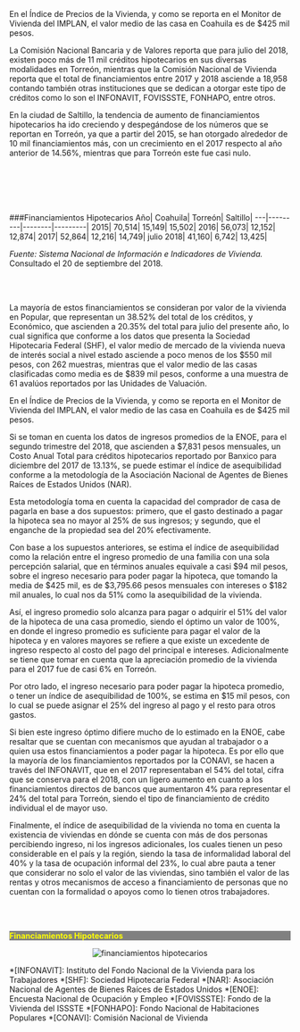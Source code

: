 </br></br>
En el Índice de Precios de la Vivienda, y como se reporta en el Monitor de Vivienda del IMPLAN, el valor medio de las casa en Coahuila es de $425 mil pesos.

La Comisión Nacional Bancaria y de Valores reporta que para julio del 2018, existen poco más de 11 mil créditos hipotecarios en sus diversas modalidades en Torreón, mientras que la Comisión Nacional de Vivienda reporta que el total de financiamientos entre 2017 y 2018 asciende a 18,958 contando también otras instituciones que se dedican a otorgar este tipo de créditos como lo son el INFONAVIT, FOVISSSTE, FONHAPO, entre otros.

En la ciudad de Saltillo, la tendencia de aumento de financiamientos hipotecarios ha ido creciendo y despegándose de los números que se reportan en Torreón, ya que a partir del 2015, se han otorgado alrededor de 10 mil financiamientos más, con un crecimiento en el 2017 respecto al año anterior de 14.56%, mientras que para Torreón este fue casi nulo.
</br></br></br>
</br></br></br>


###Financiamientos Hipotecarios
Año| Coahuila| Torreón| Saltillo|
---|---------|--------|---------|
2015| 70,514| 15,149| 15,502|
2016| 56,073| 12,152| 12,874|
2017| 52,864| 12,216| 14,749|
julio 2018| 41,160| 6,742| 13,425|

*Fuente: Sistema Nacional de Información e Indicadores de Vivienda.*
Consultado el 20 de septiembre del 2018.

</br></br>

La mayoría de estos financiamientos se consideran por valor de la vivienda en Popular, que representan un 38.52% del total de los créditos, y Económico, que ascienden a 20.35% del total para julio del presente año, lo cual significa que conforme a los datos que presenta la Sociedad Hipotecaria Federal (SHF), el valor medio de mercado de la vivienda nueva de interés social a nivel estado asciende a poco menos de los $550 mil pesos, con 262 muestras, mientras que el valor medio de las casas clasificadas como media es de $839 mil pesos, conforme a una muestra de 61 avalúos reportados por las Unidades de Valuación.

En el Índice de Precios de la Vivienda, y como se reporta en el Monitor de Vivienda del IMPLAN, el valor medio de las casa en Coahuila es de $425 mil pesos.

Si se toman en cuenta los datos de ingresos promedios de la ENOE, para el segundo trimestre del 2018, que ascienden a $7,831 pesos mensuales, un Costo Anual Total para créditos hipotecarios reportado por Banxico para diciembre del 2017 de 13.13%, se puede estimar el índice de asequibilidad conforme a la metodología de la Asociación Nacional de Agentes de Bienes Raíces de Estados Unidos (NAR).

Esta metodología toma en cuenta la capacidad del comprador de casa de pagarla en base a dos supuestos: primero, que el gasto destinado a pagar la hipoteca sea no mayor al 25% de sus ingresos; y segundo, que el enganche de la propiedad sea del 20% efectivamente.

Con base a los supuestos anteriores, se estima el índice de asequibilidad como la relación entre el ingreso promedio de una familia con una sola percepción salarial, que en términos anuales equivale a casi $94 mil pesos, sobre el ingreso necesario para poder pagar la hipoteca, que tomando la media de $425 mil, es de $3,795.66 pesos mensuales con intereses o $182 mil anuales, lo cual nos da 51% como la asequibilidad de la vivienda.

Así, el ingreso promedio solo alcanza para pagar o adquirir el 51% del valor de la hipoteca de una casa promedio, siendo el óptimo un valor de 100%, en donde el ingreso promedio es suficiente para pagar el valor de la hipoteca y en valores mayores se refiere a que existe un excedente de ingreso respecto al costo del pago del principal e intereses. Adicionalmente se tiene que tomar en cuenta que la apreciación promedio de la vivienda para el 2017 fue de casi 6% en Torreón.

Por otro lado, el ingreso necesario para poder pagar la hipoteca promedio, o tener un índice de asequibilidad de 100%, se estima en $15 mil pesos, con lo cual se puede asignar el 25% del ingreso al pago y el resto para otros gastos.

Si bien este ingreso óptimo difiere mucho de lo estimado en la ENOE, cabe resaltar que se cuentan con mecanismos que ayudan al trabajador o a quien usa estos financiamientos a poder pagar la hipoteca. Es por ello que la mayoría de los financiamientos reportados por la CONAVI, se hacen a través del INFONAVIT, que en el 2017 representaban el 54% del total, cifra que se conserva para el 2018, con un ligero aumento en cuanto a los financiamientos directos de bancos que aumentaron 4% para representar el 24% del total para Torreón, siendo el tipo de financiamiento de crédito individual el de mayor uso.

Finalmente, el índice de asequibilidad de la vivienda no toma en cuenta la existencia de viviendas en dónde se cuenta con más de dos personas percibiendo ingreso, ni los ingresos adicionales, los cuales tienen un peso considerable en el país y la región, siendo la tasa de informalidad laboral del 40% y la tasa de ocupación informal del 23%, lo cual abre pauta a tener que considerar no solo el valor de las viviendas, sino también el valor de las rentas y otros mecanismos de acceso a financiamiento de personas que no cuentan con la formalidad o apoyos como lo tienen otros trabajadores.

</br></br>
<p style="background-color:gray;color:yellow;"><strong>Financiamientos Hipotecarios</strong></p>
<center><div style="clear:left;"></div><img class="img-responsive" src="la-asequibilidad-de-la-vivienda-en-torreon/financiamientos-hipotecarios.png" alt="financiamientos hipotecarios"></center>

*[INFONAVIT]: Instituto del Fondo Nacional de la Vivienda para los Trabajadores
*[SHF]: Sociedad Hipotecaria Federal
*[NAR]: Asociación Nacional de Agentes de Bienes Raíces de Estados Unidos
*[ENOE]: Encuesta Nacional de Ocupación y Empleo
*[FOVISSSTE]:  Fondo de la Vivienda del ISSSTE
*[FONHAPO]:  Fondo Nacional de Habitaciones Populares
*[CONAVI]: Comisión Nacional de Vivienda
